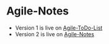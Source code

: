 # Agile-Notes

- Version 1 is live on [Agile-ToDo-List](https://thehood02.github.io/agile-notes/todo-list)
- Version 2 is live on [Agile-Notes](https://thehood02.github.io/agile-notes/notes)
